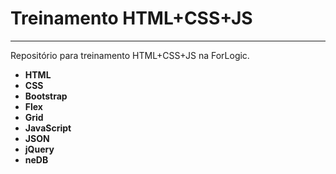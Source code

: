 ﻿# Treinamento HTML+CSS+JS
-------------
Repositório para treinamento HTML+CSS+JS na ForLogic.

- **HTML**
- **CSS**
- **Bootstrap**
- **Flex**
- **Grid**
- **JavaScript**
- **JSON**
- **jQuery**
- **neDB**